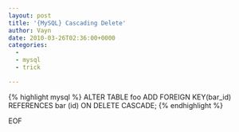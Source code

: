 ```yaml
---
layout: post
title: '{MySQL} Cascading Delete'
author: Vayn
date: 2010-03-26T02:36:00+0000
categories:
  -
  - mysql
  - trick

---
```


{% highlight mysql %}
ALTER TABLE foo ADD FOREIGN KEY(bar_id)
REFERENCES bar (id) ON DELETE CASCADE;
{% endhighlight %}

EOF